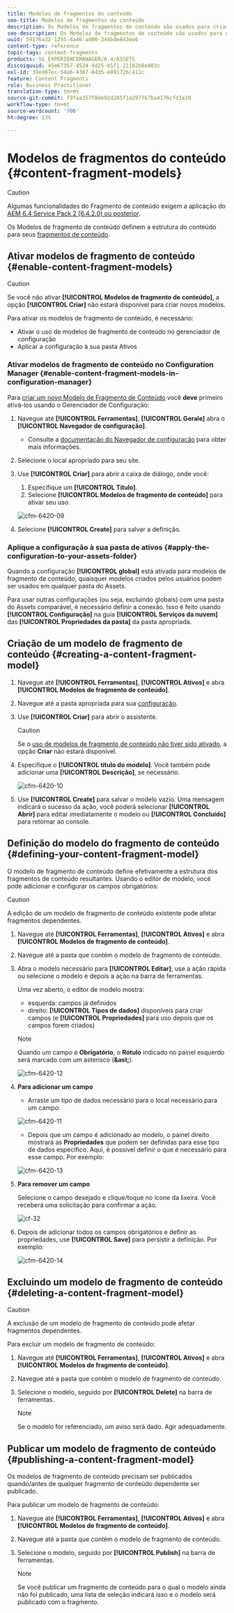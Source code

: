 ```yaml
---
title: Modelos de fragmentos do conteúdo
seo-title: Modelos de fragmentos do conteúdo
description: Os Modelos de fragmentos de conteúdo são usados para criar fragmentos de conteúdo com conteúdo estruturado.
seo-description: Os Modelos de fragmentos de conteúdo são usados para criar fragmentos de conteúdo com conteúdo estruturado.
uuid: 59176a32-1255-4a46-ad00-344bde843ea6
content-type: reference
topic-tags: content-fragments
products: SG_EXPERIENCEMANAGER/6.4/ASSETS
discoiquuid: 45e67357-4524-4d25-b5f1-21182b8e803c
exl-id: 39ed07ec-54a6-4387-8435-e891726c411c
feature: Content Fragments
role: Business Practitioner
translation-type: tm+mt
source-git-commit: f9faa357f8de92d205f1a297767ba4176cfd1e10
workflow-type: tm+mt
source-wordcount: '706'
ht-degree: 13%

---
```


# Modelos de fragmentos do conteúdo {#content-fragment-models}

>[!CAUTION]
>
>Algumas funcionalidades do Fragmento de conteúdo exigem a aplicação do [AEM 6.4 Service Pack 2 (6.4.2.0) ou posterior](../release-notes/sp-release-notes.md).

Os Modelos de fragmento de conteúdo definem a estrutura do conteúdo para seus [fragmentos de conteúdo](content-fragments.md).

## Ativar modelos de fragmento de conteúdo {#enable-content-fragment-models}

>[!CAUTION]
>
>Se você não ativar **[!UICONTROL Modelos de fragmento de conteúdo]**, a opção **[!UICONTROL Criar]** não estará disponível para criar novos modelos.

Para ativar os modelos de fragmento de conteúdo, é necessário:

* Ativar o uso de modelos de fragmento de conteúdo no gerenciador de configuração
* Aplicar a configuração à sua pasta Ativos

### Ativar modelos de fragmento de conteúdo no Configuration Manager {#enable-content-fragment-models-in-configuration-manager}

Para [criar um novo Modelo de Fragmento de Conteúdo](#creating-a-content-fragment-model) você **deve** primeiro ativá-los usando o Gerenciador de Configuração:

1. Navegue até **[!UICONTROL Ferramentas]**, **[!UICONTROL Gerale]** abra o **[!UICONTROL Navegador de configuração]**.
   * Consulte a [documentação do Navegador de configuração](/help/sites-administering/configurations.md) para obter mais informações.
1. Selecione o local apropriado para seu site.
1. Use **[!UICONTROL Criar]** para abrir a caixa de diálogo, onde você:

   1. Especifique um **[!UICONTROL Título]**.
   1. Selecione **[!UICONTROL Modelos de fragmento de conteúdo]** para ativar seu uso.

   ![cfm-6420-09](assets/cfm-6420-09.png)

1. Selecione **[!UICONTROL Create]** para salvar a definição.

### Aplique a configuração à sua pasta de ativos {#apply-the-configuration-to-your-assets-folder}

Quando a configuração **[!UICONTROL global]** está ativada para modelos de fragmento de conteúdo, quaisquer modelos criados pelos usuários podem ser usados em qualquer pasta do Assets.

Para usar outras configurações (ou seja, excluindo globais) com uma pasta do Assets comparável, é necessário definir a conexão. Isso é feito usando **[!UICONTROL Configuração]** na guia **[!UICONTROL Serviços da nuvem]** das **[!UICONTROL Propriedades da pasta]** da pasta apropriada.

## Criação de um modelo de fragmento de conteúdo {#creating-a-content-fragment-model}

1. Navegue até **[!UICONTROL Ferramentas]**, **[!UICONTROL Ativos]** e abra **[!UICONTROL Modelos de fragmento de conteúdo]**.
1. Navegue até a pasta apropriada para sua [configuração](#enable-content-fragment-models).
1. Use **[!UICONTROL Criar]** para abrir o assistente.

   >[!CAUTION]
   >
   >Se o [uso de modelos de fragmento de conteúdo não tiver sido ativado](#enable-content-fragment-models), a opção **Criar** não estará disponível.

1. Especifique o **[!UICONTROL título do modelo]**. Você também pode adicionar uma **[!UICONTROL Descrição]**, se necessário.

   ![cfm-6420-10](assets/cfm-6420-10.png)

1. Use **[!UICONTROL Create]** para salvar o modelo vazio. Uma mensagem indicará o sucesso da ação, você poderá selecionar **[!UICONTROL Abrir]** para editar imediatamente o modelo ou **[!UICONTROL Concluído]** para retornar ao console.

## Definição do modelo do fragmento de conteúdo {#defining-your-content-fragment-model}

O modelo de fragmento de conteúdo define efetivamente a estrutura dos fragmentos de conteúdo resultantes. Usando o editor de modelo, você pode adicionar e configurar os campos obrigatórios:

>[!CAUTION]
>
>A edição de um modelo de fragmento de conteúdo existente pode afetar fragmentos dependentes.

1. Navegue até **[!UICONTROL Ferramentas]**, **[!UICONTROL Ativos]** e abra **[!UICONTROL Modelos de fragmento de conteúdo]**.

1. Navegue até a pasta que contém o modelo de fragmento de conteúdo.
1. Abra o modelo necessário para **[!UICONTROL Editar]**; use a ação rápida ou selecione o modelo e depois a ação na barra de ferramentas.

   Uma vez aberto, o editor de modelo mostra:

   * esquerda: campos já definidos
   * direito: **[!UICONTROL Tipos de dados]** disponíveis para criar campos (e **[!UICONTROL Propriedades]** para uso depois que os campos forem criados)

   >[!NOTE]
   >
   >Quando um campo é **Obrigatório**, o **Rótulo** indicado no painel esquerdo será marcado com um asterisco (**&amp;ast;**).

   ![cfm-6420-12](assets/cfm-6420-12.png)

1. **Para adicionar um campo**

   * Arraste um tipo de dados necessário para o local necessário para um campo:

   ![cfm-6420-11](assets/cfm-6420-11.png)

   * Depois que um campo é adicionado ao modelo, o painel direito mostrará as **Propriedades** que podem ser definidas para esse tipo de dados específico. Aqui, é possível definir o que é necessário para esse campo. Por exemplo:

   ![cfm-6420-13](assets/cfm-6420-13.png)

1. **Para remover um campo**

   Selecione o campo desejado e clique/toque no ícone da lixeira. Você receberá uma solicitação para confirmar a ação.

   ![cf-32](assets/cf-32.png)

1. Depois de adicionar todos os campos obrigatórios e definir as propriedades, use **[!UICONTROL Save]** para persistir a definição. Por exemplo:

   ![cfm-6420-14](assets/cfm-6420-14.png)

## Excluindo um modelo de fragmento de conteúdo {#deleting-a-content-fragment-model}

>[!CAUTION]
>
>A exclusão de um modelo de fragmento de conteúdo pode afetar fragmentos dependentes.

Para excluir um modelo de fragmento de conteúdo:

1. Navegue até **[!UICONTROL Ferramentas]**, **[!UICONTROL Ativos]** e abra **[!UICONTROL Modelos de fragmento de conteúdo]**.

1. Navegue até a pasta que contém o modelo de fragmento de conteúdo.
1. Selecione o modelo, seguido por **[!UICONTROL Delete]** na barra de ferramentas.

   >[!NOTE]
   >
   >Se o modelo for referenciado, um aviso será dado. Agir adequadamente.

## Publicar um modelo de fragmento de conteúdo {#publishing-a-content-fragment-model}

Os modelos de fragmento de conteúdo precisam ser publicados quando/antes de qualquer fragmento de conteúdo dependente ser publicado.

Para publicar um modelo de fragmento de conteúdo:

1. Navegue até **[!UICONTROL Ferramentas]**, **[!UICONTROL Ativos]** e abra **[!UICONTROL Modelos de fragmento de conteúdo]**.

1. Navegue até a pasta que contém o modelo de fragmento de conteúdo.
1. Selecione o modelo, seguido por **[!UICONTROL Publish]** na barra de ferramentas.

   >[!NOTE]
   >
   >Se você publicar um fragmento de conteúdo para o qual o modelo ainda não foi publicado, uma lista de seleção indicará isso e o modelo será publicado com o fragmento.
